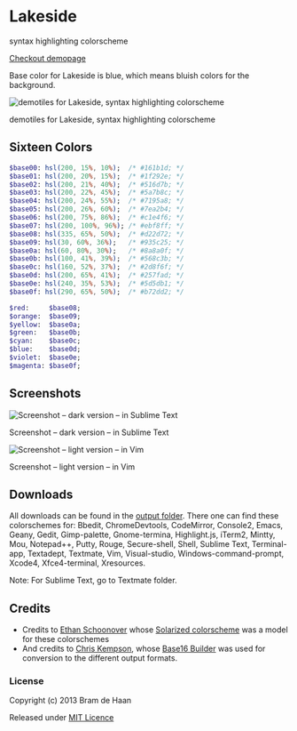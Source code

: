 # Lakeside

syntax highlighting colorscheme 

[Checkout demopage](http://atelierbram.github.io/syntax-highlighting/atelier-schemes/lakeside)

Base color for Lakeside is blue, which means bluish colors for the background.

![demotiles for Lakeside, syntax highlighting colorscheme](https://lh4.googleusercontent.com/-UJv_cNi6oSY/Uhd-S6JZfdI/AAAAAAAAAqE/jPOaPoEfxhY/s800/atelierschemes-demotiles_lakeside_400x400.png)

demotiles for Lakeside, syntax highlighting colorscheme 

## Sixteen Colors

```sass
$base00: hsl(200, 15%, 10%);  /* #161b1d; */
$base01: hsl(200, 20%, 15%);  /* #1f292e; */
$base02: hsl(200, 21%, 40%);  /* #516d7b; */
$base03: hsl(200, 22%, 45%);  /* #5a7b8c; */
$base04: hsl(200, 24%, 55%);  /* #7195a8; */
$base05: hsl(200, 26%, 60%);  /* #7ea2b4; */
$base06: hsl(200, 75%, 86%);  /* #c1e4f6; */
$base07: hsl(200, 100%, 96%); /* #ebf8ff; */
$base08: hsl(335, 65%, 50%);  /* #d22d72; */
$base09: hsl(30, 60%, 36%);   /* #935c25; */
$base0a: hsl(60, 80%, 30%);   /* #8a8a0f; */
$base0b: hsl(100, 41%, 39%);  /* #568c3b; */
$base0c: hsl(160, 52%, 37%);  /* #2d8f6f; */
$base0d: hsl(200, 65%, 41%);  /* #257fad; */
$base0e: hsl(240, 35%, 53%);  /* #5d5db1; */
$base0f: hsl(290, 65%, 50%);  /* #b72dd2; */

$red:     $base08;
$orange:  $base09;
$yellow:  $base0a;
$green:   $base0b;
$cyan:    $base0c;
$blue:    $base0d;
$violet:  $base0e;
$magenta: $base0f; 
```
## Screenshots

![Screenshot – dark version – in Sublime Text](http://atelierbram.github.io/syntax-highlighting/assets/img/lakeside-dark_sublime_640x425.png)

Screenshot – dark version – in Sublime Text

![Screenshot – light version – in Vim](http://atelierbram.github.io/syntax-highlighting/assets/img/lakeside-light_vim_640x425.png)

Screenshot – light version – in Vim

## Downloads
All downloads can be found in the [output folder](https://github.com/atelierbram/syntax-highlighting/tree/master/atelier-schemes/output). There one can find these colorschemes for: Bbedit, ChromeDevtools, CodeMirror, Console2, Emacs, Geany, Gedit, Gimp-palette, Gnome-termina, Highlight.js, iTerm2, Mintty, Mou, Notepad++, Putty, Rouge, Secure-shell, Shell, Sublime Text, Terminal-app, Textadept, Textmate, Vim, Visual-studio, Windows-command-prompt, Xcode4, Xfce4-terminal, Xresources.

Note: For Sublime Text, go to Textmate folder.

## Credits
* Credits to [Ethan Schoonover](http://ethanschoonover.com/solarized) whose [Solarized colorscheme](http://github.com/altercation/solarized) was a model for these colorschemes
* And credits to [Chris Kempson](http://chriskempson.com), whose [Base16 Builder](https://github.com/chriskempson/base16-builder) was used for conversion to the different output formats.

### License

Copyright (c) 2013 Bram de Haan

Released under [MIT Licence](http://atelierbram.mit-license.org)


